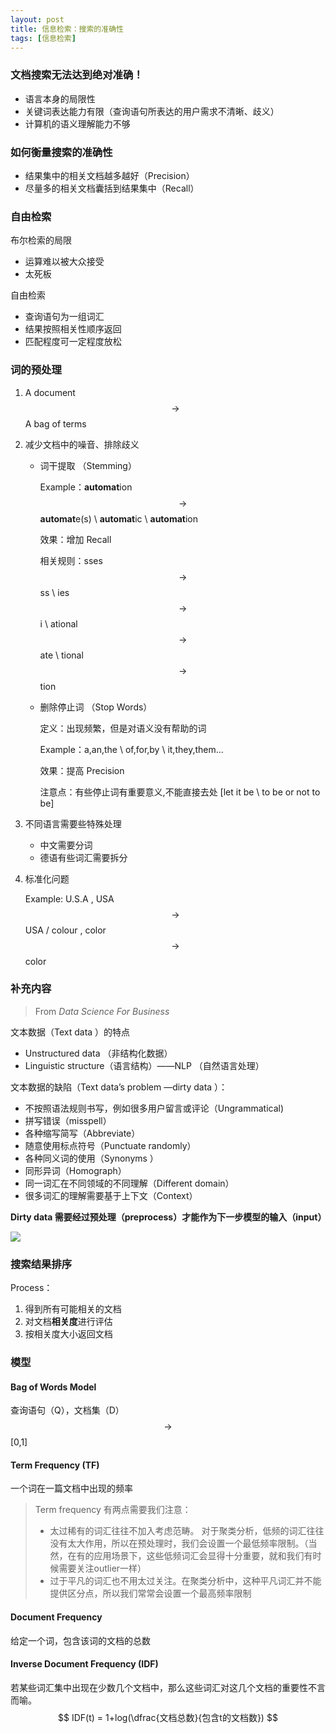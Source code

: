 ```yaml
---
layout: post
title: 信息检索：搜索的准确性
tags: [信息检索]
---
```


### 文档搜索无法达到绝对准确！

- 语言本身的局限性
- 关键词表达能力有限（查询语句所表达的用户需求不清晰、歧义）
- 计算机的语义理解能力不够

### 如何衡量搜索的准确性

- 结果集中的相关文档越多越好（Precision）
- 尽量多的相关文档囊括到结果集中（Recall）

### 自由检索

布尔检索的局限

- 运算难以被大众接受
- 太死板

自由检索

- 查询语句为一组词汇
- 结果按照相关性顺序返回
- 匹配程度可一定程度放松

### 词的预处理

1. A document $$\rightarrow$$ A bag of terms

2. 减少文档中的噪音、排除歧义

   - 词干提取 （Stemming）

     Example：**automat**ion $$\rightarrow$$ **automat**e(s) \ **automat**ic \ **automat**ion

     效果：增加 Recall

     相关规则：sses$$\rightarrow$$ss \ ies$$\rightarrow$$i \ ational$$\rightarrow$$ate \ tional$$\rightarrow$$tion

   - 删除停止词 （Stop Words）

     定义：出现频繁，但是对语义没有帮助的词

     Example：a,an,the \ of,for,by \ it,they,them...

     效果：提高 Precision

     注意点：有些停止词有重要意义,不能直接去处 [let it be \ to be or not to be]

3. 不同语言需要些特殊处理

   - 中文需要分词
   - 德语有些词汇需要拆分

4. 标准化问题

   Example: U.S.A , USA $$\rightarrow$$ USA  /  colour , color $$\rightarrow$$ color

### 补充内容 

> From *Data Science For Business*

文本数据（Text data ）的特点

- Unstructured data （非结构化数据）
- Linguistic structure（语言结构）——NLP （自然语言处理）

文本数据的缺陷（Text data’s problem —dirty data ）：

- 不按照语法规则书写，例如很多用户留言或评论（Ungrammatical)
- 拼写错误（misspell）
- 各种缩写简写（Abbreviate）
- 随意使用标点符号（Punctuate randomly）
- 各种同义词的使用（Synonyms ）
- 同形异词（Homograph）
- 同一词汇在不同领域的不同理解（Different domain）
- 很多词汇的理解需要基于上下文（Context）

**Dirty data 需要经过预处理（preprocess）才能作为下一步模型的输入（input）**

![](http://img.blog.csdn.net/20150916215636245)

### 搜索结果排序

Process：

1. 得到所有可能相关的文档
2. 对文档**相关度**进行评估
3. 按相关度大小返回文档



### 模型

#### Bag of Words Model

查询语句（Q），文档集（D）$$\rightarrow$$  [0,1]

#### Term Frequency  (TF)

一个词在一篇文档中出现的频率

> Term frequency 有两点需要我们注意：
>
> - 太过稀有的词汇往往不加入考虑范畴。 对于聚类分析，低频的词汇往往没有太大作用，所以在预处理时，我们会设置一个最低频率限制。（当然，在有的应用场景下，这些低频词汇会显得十分重要，就和我们有时候需要关注outlier一样）
> - 过于平凡的词汇也不用太过关注。在聚类分析中，这种平凡词汇并不能提供区分点，所以我们常常会设置一个最高频率限制

#### Document Frequency

给定一个词，包含该词的文档的总数

#### Inverse Document Frequency  (IDF)

若某些词汇集中出现在少数几个文档中，那么这些词汇对这几个文档的重要性不言而喻。
$$
IDF(t) = 1+log(\dfrac{文档总数}{包含t的文档数})
$$
